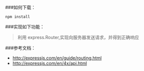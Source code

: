 ###如何下载：
```
npm install
```
###实现如下功能：

 > 利用 express.Router,实现向服务器发送请求，并得到正确响应

###参考文档：

- http://expressjs.com/en/guide/routing.html
- http://expressjs.com/en/4x/api.html